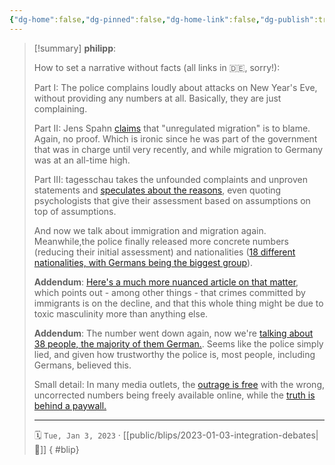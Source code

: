 ```yaml
---
{"dg-home":false,"dg-pinned":false,"dg-home-link":false,"dg-publish":true,"tags":["dgblip"],"created-date":"2023-01-03T00:00:00","disabled rules":["yaml-title","yaml-title-alias","file-name-heading"],"title":"philipp @ 2023-01-03","dg-permalink":"2023/01/03/integration-debates/","updated-date":"2025-04-30T22:27:37","dg-path":"blips/2023-01-03-integration-debates.md","permalink":"/2023/01/03/integration-debates/","dgPassFrontmatter":true}
---
```


> [!summary] **philipp**:
>
> How to set a narrative without facts (all links in 🇩🇪, sorry!):
>
> Part I: The police complains loudly about attacks on New Year's Eve, without providing any numbers at all. Basically, they are just complaining.
>
> Part II: Jens Spahn [claims](https://www.t-online.de/nachrichten/deutschland/innenpolitik/id_100104984/spahn-gescheiterte-integration-fuer-silvesterkrawalle-mitverantwortlich.html) that "unregulated migration" is to blame. Again, no proof. Which is ironic since he was part of the government that was in charge until very recently, and while migration to Germany was at an all-time high.
>
> Part III: tagesschau takes the unfounded complaints and unproven statements and [speculates about the reasons](https://www.tagesschau.de/inland/silvester-gewalt-gegen-polizisten-101.html), even quoting psychologists that give their assessment based on assumptions on top of assumptions.
>
> And now we talk about immigration and migration again. Meanwhile,the police finally released more concrete numbers (reducing their initial assessment) and nationalities ([18 different nationalities, with Germans being the biggest group](https://www.tagesspiegel.de/berlin/45-von-145-festgenommenen-sind-deutsche-alle-mutmasslichen-silvester-randalierer-wieder-frei--berliner-polizei-veroffentlicht-zahlen-9120553.html)).
>
> **Addendum**:
> [Here's a much more nuanced article on that matter](https://www.zeit.de/politik/deutschland/2023-01/silvester-randale-berlin-taeter-herkunft-folgen), which points out - among other things - that crimes committed by immigrants is on the decline, and that this whole thing might be due to toxic masculinity more than anything else.
>
> **Addendum**:
> The number went down again, now we're [talking about 38 people, the majority of them German.](https://www.tagesspiegel.de/berlin/neue-zahlen-zu-berliner-silvester-krawallen-nur-38-festgenommene-wegen-boller-attacken--mehrheitlich-deutsche-9147513.html). Seems like the police simply lied, and given how trustworthy the police is, most people, including Germans, believed this.
>
> Small detail: In many media outlets, the [outrage is free](https://www.sueddeutsche.de/panorama/kriminalitaet-berlin-senat-grossteil-der-taeter-von-silvester-unbekannt-dpa.urn-newsml-dpa-com-20090101-230111-99-184657) with the wrong, uncorrected numbers being freely available online, while the [truth is behind a paywall.](https://www.sueddeutsche.de/medien/polizei-silvester-berlin-pressearbeit-1.5730395?reduced=true)
> - - -
>
> 🗓️ `Tue, Jan 3, 2023` · [[public/blips/2023-01-03-integration-debates\|🔗]]
{ #blip}

